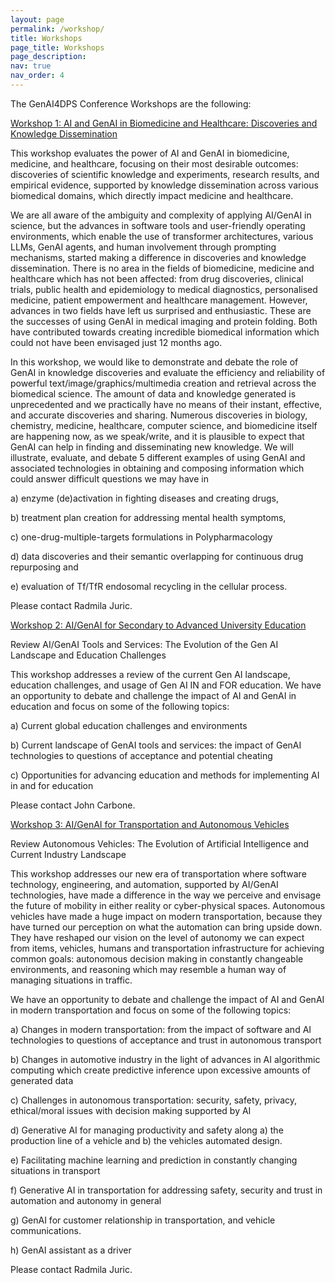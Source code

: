 ```yaml
---
layout: page
permalink: /workshop/
title: Workshops
page_title: Workshops
page_description: 
nav: true
nav_order: 4
---
```


The GenAI4DPS Conference Workshops are the following:

<u>Workshop 1: AI and GenAI in Biomedicine and Healthcare: Discoveries and Knowledge Dissemination</u>

This workshop evaluates the power of AI and GenAI in biomedicine, medicine, and healthcare, focusing on their most desirable outcomes: discoveries of scientific knowledge and experiments, research results, and empirical evidence, supported by knowledge dissemination across various biomedical domains, which directly impact medicine and healthcare.

We are all aware of the ambiguity and complexity of applying AI/GenAI in science, but the advances in software tools and user-friendly operating environments, which enable the use of transformer architectures, various LLMs, GenAI agents, and human involvement through prompting mechanisms, started making a difference in discoveries and knowledge dissemination. There is no area in the fields of biomedicine, medicine and healthcare which has not been affected: from drug discoveries, clinical trials, public health and epidemiology to medical diagnostics, personalised medicine, patient empowerment and healthcare management. However, advances in two fields have left us surprised and enthusiastic. These are the successes of using GenAI in medical imaging and protein folding. Both have contributed towards creating incredible biomedical information
which could not have been envisaged just 12 months ago.

In this workshop, we would like to demonstrate and debate the role of GenAI in knowledge discoveries and evaluate the efficiency and reliability of powerful text/image/graphics/multimedia creation and retrieval across the biomedical science. The amount of data and knowledge generated is unprecedented and we practically have no means of their instant, effective, and accurate discoveries and sharing. Numerous discoveries in biology, chemistry, medicine, healthcare, computer science, and biomedicine itself are happening now, as we speak/write, and it is plausible to expect that GenAI can help in finding and disseminating new knowledge. We will illustrate, evaluate, and debate 5 different examples of using GenAI and associated
technologies in obtaining and composing information which could answer difficult questions we may have in

a) enzyme (de)activation in fighting diseases and creating drugs,

b) treatment plan creation for addressing mental health symptoms,

c) one-drug-multiple-targets formulations in Polypharmacology

d) data discoveries and their semantic overlapping for continuous drug repurposing and

e) evaluation of Tf/TfR endosomal recycling in the cellular process.

Please contact Radmila Juric.

<u>Workshop 2: AI/GenAI for Secondary to Advanced University Education</u>

Review AI/GenAI Tools and Services: The Evolution of the Gen AI Landscape and Education Challenges

This workshop addresses a review of the current Gen AI landscape, education challenges, and usage of Gen AI IN and FOR education. We have an opportunity to debate and challenge the impact of AI and GenAI in education and focus on some of the following topics:

a) Current global education challenges and environments

b) Current landscape of GenAI tools and services: the impact of GenAI technologies to questions of acceptance and potential cheating

c) Opportunities for advancing education and methods for implementing AI in and for education

Please contact John Carbone.

<u>Workshop 3: AI/GenAI for Transportation and Autonomous Vehicles</u>

Review Autonomous Vehicles: The Evolution of Artificial Intelligence and Current Industry Landscape

This workshop addresses our new era of transportation where software technology, engineering, and automation, supported by AI/GenAI technologies, have made a difference in the way we perceive and envisage the future of mobility in either reality or cyber-physical spaces. Autonomous vehicles have made a huge impact on modern transportation, because they have turned our
perception on what the automation can bring upside down. They have reshaped our vision on the level of autonomy we can expect from items, vehicles, humans and transportation infrastructure for achieving common goals: autonomous decision making in constantly changeable environments, and reasoning which may resemble a human way of managing situations in traffic.

We have an opportunity to debate and challenge the impact of AI and GenAI in modern transportation and focus on some of the following topics:

a) Changes in modern transportation: from the impact of software and AI technologies to
questions of acceptance and trust in autonomous transport

b) Changes in automotive industry in the light of advances in AI algorithmic computing which
create predictive inference upon excessive amounts of generated data

c) Challenges in autonomous transportation: security, safety, privacy, ethical/moral issues with
decision making supported by AI

d) Generative AI for managing productivity and safety along a) the production line of a vehicle and
b) the vehicles automated design.

e) Facilitating machine learning and prediction in constantly changing situations in transport

f) Generative AI in transportation for addressing safety, security and trust in automation and
autonomy in general

g) GenAI for customer relationship in transportation, and vehicle communications.

h) GenAI assistant as a driver

Please contact Radmila Juric.

